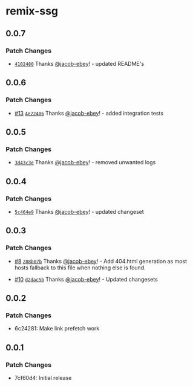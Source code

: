# remix-ssg

## 0.0.7

### Patch Changes

- [`4102480`](https://github.com/jacob-ebey/remix-ssg/commit/41024805fb70abc4a49f0ab05ad4b8cddb1b91cf) Thanks [@jacob-ebey](https://github.com/jacob-ebey)! - updated README's

## 0.0.6

### Patch Changes

- [#13](https://github.com/jacob-ebey/remix-ssg/pull/13) [`4e22406`](https://github.com/jacob-ebey/remix-ssg/commit/4e22406238fe9dcbf34584e9b2ef241e449790c6) Thanks [@jacob-ebey](https://github.com/jacob-ebey)! - added integration tests

## 0.0.5

### Patch Changes

- [`3d43c3e`](https://github.com/jacob-ebey/remix-ssg/commit/3d43c3e9f2c28b69b2a68ad8a0235d41c51bf94a) Thanks [@jacob-ebey](https://github.com/jacob-ebey)! - removed unwanted logs

## 0.0.4

### Patch Changes

- [`5c464e9`](https://github.com/jacob-ebey/remix-ssg/commit/5c464e9afa0a52c881cc08d1fa4b2b3799620bed) Thanks [@jacob-ebey](https://github.com/jacob-ebey)! - updated changeset

## 0.0.3

### Patch Changes

- [#8](https://github.com/jacob-ebey/remix-ssg/pull/8) [`288b07b`](https://github.com/jacob-ebey/remix-ssg/commit/288b07b2b00f9e2f4258b3021b95e03b1885f401) Thanks [@jacob-ebey](https://github.com/jacob-ebey)! - Add 404.html generation as most hosts fallback to this file when nothing else is found.

* [#10](https://github.com/jacob-ebey/remix-ssg/pull/10) [`d2dac5b`](https://github.com/jacob-ebey/remix-ssg/commit/d2dac5bf4ace68cdfc314c33fa7950442a1f4ff7) Thanks [@jacob-ebey](https://github.com/jacob-ebey)! - Updated changesets

## 0.0.2

### Patch Changes

- 6c24281: Make link prefetch work

## 0.0.1

### Patch Changes

- 7cf60d4: Initial release
